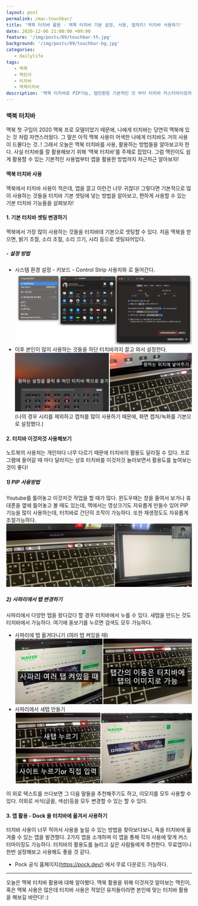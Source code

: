 ```yaml
---
layout: post
permalink: /mac-touchbar/
title: '맥북 터치바 활용 - 맥북 터치바 기본 설정, 사용, 앱까지! 터치바 사용하기'
date: 2020-12-06 21:00:00 +09:00
feature: '/img/posts/09/touchbar-th.jpg'
background: '/img/posts/09/touchbar-bg.jpg'
categories:
   - dailylife
tags:
   - 맥북
   - 맥린이
   - 터치바
   - 맥북터치바
description: '맥북 터치바로 PIP기능, 탭전환등 기본적인 것 부터 터치바 커스터마이징까지! 차근차근 활용해보기'
---
```

### 맥북 터치바

맥북 첫 구입이 2020 맥북 프로 모델이었기 때문에, 나에게 터치바는 당연히 맥북에 있는 것 처럼 자연스러웠다. 그 말은 아직 맥북 사용이 어색한 나에게 터치바도 거의 사용이 드물다는 것..! 그래서 오늘은 맥북 터치바를 사용, 활용하는 방법들을 알아보고자 한다. 사실 터치바를 잘 활용해보기 위해 ‘맥북 터치바’를 주제로 잡았다. 그럼 맥린이도 쉽게 활용할 수 있는 기본적인 사용법부터 앱을 활용한 방법까지 차근차근 알아보자!

#### 맥북 터치바 사용

맥북에서 터치바 사용이 적은데, 앱을 깔고 이런건 너무 귀찮다! 그렇다면 기본적으로 많이 사용하는 것들을 터치바 기본 셋팅에 넣는 방법을 알아보고, 편하게 사용할 수 있는 기본 터치바 기능들을 살펴보자!


#### 1. 기본 터치바 셋팅 변경하기

  맥북에서 가장 많이 사용하는 것들을 터치바데 기본으로 셋팅할 수 있다.
  처음 맥북을 받으면, 밝기 조절, 소리 조절, 소리 끄기, 시리 등으로 셋팅되어있다.

##### - 설정 방법
  - 시스템 환경 설정 - 키보드 - Control Strip 사용자화 로 들어간다.
  ![블로그이미지](/img/posts/09/touchbar-1.png)
  - 이후 본인이 많이 사용하는 것들을 하단 터치바까지 끌고 와서 설정한다.
  ![블로그이미지](/img/posts/09/touchbar-2.png)
  (나의 경우 시리를 제외하고 캡처를 많이 사용하기 때문에, 화면 캡처/녹화를 기본으로 설정했다.)


#### 2. 터치바 이것저것 사용해보기

  노트북의 사용처는 개인마다 너무 다르기 때문에 터치바의 활용도 달라질 수 있다. 프로그램에 들어갈 때 마다 달라지는 상호 터치바를 이것저것 눌러보면서 활용도를 높여보는 것이 좋다!

##### 1) PIP 사용방법
  Youtube를 틀어놓고 이것저것 작업을 할 때가 많다. 윈도우때는 창을 줄여서 보거나 휴대폰을 옆에 틀어놓고 볼 때도 있는데, 맥에서는 영상크기도 자유롭게 만들수 있어  PIP 기능을 많이 사용하는데, 터치바로 간단히 조작이 가능하다. 또한 재생정도도 자유롭게 조절가능하다.
  ![블로그이미지](/img/posts/09/touchbar-3.png)

##### 2) 사파리에서 탭 변경하기
  사파리에서 다양한 탭을 왔다갔다 할 경우 터치바에서 누를 수 있다. 새탭을 만드는 것도 터치바에서 가능하다. 여기에 돋보기를 누르면 검색도 모두 가능하다.
  * 사파리에 탭 옮겨다니기 (여러 탭 켜있을 때)
  ![블로그이미지](/img/posts/09/touchbar-4.png)
  * 사파리에서 새탭 만들기
  ![블로그이미지](/img/posts/09/touchbar-5.png)

이 외로 텍스트를 쓰다보면 그 다음 말들을 추천해주기도 하고, 이모지를 모두 사용할 수 있다. 이외로 서식(글꼴, 색상)등을 모두 변경할 수 있는 할 수 있다.


#### 3. 앱 활용 - Dock 을 터치바에 옮겨서 사용하기

  터치바 사용이 너무 적어서 사용을 높일 수 있는 방법을 찾아보다보니, 독을 터치바에 옮겨줄 수 있는 앱을 발견했다. 2가지 앱을 소개하며 이 앱을 통해 각자 사용에 맞게 커스터마이징도 가능하다. 터치바의 활용도를 늘리고 싶은 사람들에게 추천한다. 무료앱이니 한번 설정해보고 사용해도 좋을 것 같다.

  * Pock 공식 홈페이지(<https://pock.dev/>) 에서 무료 다운로드 가능하다.

***

오늘은 맥북 터치바 활용에 대해 알아봤다. 맥북 활용을 위해 이것저것 알아보는 맥린이, 혹은 맥북 사용은 많은데 터치바 사용은 적었던 유저들이라면 본인에 맞는 터치바 활용을 해보길 바란다! :)
